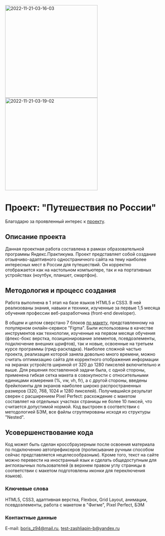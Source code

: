 <div>
  <a href="https://ibb.co/f07tDYb"><img src="https://i.ibb.co/pXpZhvg/2022-11-21-03-16-03.png" alt="2022-11-21-03-16-03" border="0" width="300"></a>
  <a href="https://ibb.co/6rZnxDq"><img src="https://i.ibb.co/KbG0kV8/2022-11-21-03-19-02.png" alt="2022-11-21-03-19-02" border="0" width="300"></a>
</div>

# Проект: "Путешествия по России"
Благодарю за проявленный интерес к [проекту](https://elrouss.github.io/russian-travel/).
## Описание проекта
Данная проектная работа составлена в рамках образовательной программы Яндекс.Практикума. Проект представляет собой создание отзывчиво-адаптивного одностраничного сайта на тему наиболее интересных мест в России для путешествий. Он корректно отображается как на настольном компьютере, так и на портативных устройствах (ноутбук, планшет, смартфон).
## Методология и процесс создания
Работа выполнена в 1 этап на базе языков HTML5 и CSS3. В ней реализованы знания, навыки и техники, изученные за первые 1,5 месяца обучения профессии веб-разработчика (front-end developer).

В общем и целом сверстано 7 блоков [по макету](https://www.figma.com/file/5S2WSbEFL6awjVWJ0NWL8Q/Sprint-3_-Russia-_-desktop-%2B-mobile?node-id=28503%3A0), представленному на популярном онлайн-сервисе "Figma". Были использованы в качестве инструментов как технологии, изученные на первом месяце обучения (флекс-бокс верстка, позиционирование элементов, псевдоэлементы, подключение внешних шрифтов), так и новые, освоенные на третьем курсе программы (грид-раскладка). Наиболее сложной частью проекта, реализация которой заняла довольно много времени, можно считать оптимизацию сайта для корректного отображения информации на экранах устройств шириной от 320 до 1280 пикселей включительно и выше. Для решения поставленной задачи была, с одной стороны, применена гибкая сетка макета в совокупности с относительными единицами измерения (%, vw, vh, fr), а с другой стороны, введены брейкпоинты для экранов наиболее широко распространенных размеров (320, 768, 1024 и 1280 пикселей). Получившийся результат сверен с расширением Pixel Perfect: расхождение с макетом составляет на отдельных участках страницы не более 10 пиксей, что считается допустимой нормой. Код выстроен в соответствии с методологией БЭМ, все файлы сгруппированы исходя из структуры "Nested".
## Усовершенствование кода
Код может быть сделан кроссбраузерным после освоения материала по подключению автопрефиксеров (прописывание ручным способом сейчас представляется нецелесообразным). Кроме того, текст на сайте можно перевести на иностранный язык и сделать общедоступным для англоязычных пользователей (в верхнем правом углу страницы в соответствии с макетом подготовлены иконки для переключения языков).
### Ключевые слова
HTML5, CSS3, адаптивная верстка, Flexbox, Grid Layout, анимации, псевдоэлементы, работа с макетом в "Фигме", Pixel Perfect, БЭМ
### Контактные данные
E-mail: boris_z94@mail.ru, test-zashliapin-b@yandex.ru
